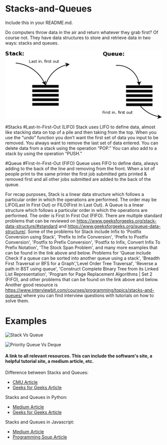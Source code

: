 # Stacks-and-Queues

Include this in your README.md.

Do computers throw data in the air and return whatever they grab first? Of course not.  They have data structures to store and retrieve data in two ways: stacks and queues.  

![](2020-08-18-17-12-30.png)

#Stacks
#Last-In-First-Out (LIFO)
Stack uses LIFO to define data, almost like stacking data on top of a pile and then taking from the top.  When you use the “undo” function you don’t want the first set of data you input to be removed.  You always want to remove the last set of data entered.  You can delete data from a stack using the operation “POP.”  You can also add to a stack by using the operation “PUSH.”

#Queue
#First-In-First-Out (FIFO)
Queue uses FIFO to define data, always adding to the back of the line and removing from the front.  When a lot of people print to the same printer the first job submitted gets printed & removed first and all other jobs submitted are added to the back of the queue.

 For recap purposes, Stack is a linear data structure which follows a particular order in which the operations are performed. The order may be LIFO(Last In First Out) or FILO(First In Last Out). A Queue is a linear structure which follows a particular order in which the operations are performed. The order is First In First Out (FIFO). There are multiple standard problems that can be reviewed on https://www.geeksforgeeks.org/stack-data-structure/#standard and https://www.geeksforgeeks.org/queue-data-structure/. Some of the problems for Stack include Infix to 'Postfix Conversion using Stack', 'Prefix to Infix Conversion', 'Prefix to Postfix Conversion', 'Postfix to Prefix Conversion', 'Postfix to Infix, Convert Infix To Prefix Notation', 'The Stock Span Problem', and many more examples that can be found in the link above and below. Problems for 'Queue include Check if a queue can be sorted into another queue using a stack', 'Breadth First Traversal or BFS for a Graph','Level Order Tree Traversal', 'Reverse a path in BST using queue', 'Construct Complete Binary Tree from its Linked List Representation', 'Program for Page Replacement Algorithms | Set 2 (FIFO), and other problems that can be found on the link above and below. Another good resource is https://www.interviewbit.com/courses/programming/topics/stacks-and-queues/ where you can find interview questions with tutorials on how to solve them.

# Examples

![Stack Vs Queue](https://i.imgur.com/T4YX5cf.png)

![Priority Queue Vs Deque](https://i.imgur.com/xIH24FF.png)


#### A link to all relevant resources. This can include the software's site, a helpful tutorial site, a medium article, etc.

Difference between Stacks and Queues:
* [CMU Article](https://www.cs.cmu.edu/~adamchik/15-121/lectures/Stacks%20and%20Queues/Stacks%20and%20Queues.html)
* [Geeks for Geeks Article](https://www.geeksforgeeks.org/difference-between-stack-and-queue-data-structures/)

Stacks and Queues in Python:
* [Medium Article](https://medium.com/@kojinoshiba/data-structures-in-python-series-2-stacks-queues-8e2a1703d67b)
* [Geeks for Geeks Article](https://www.geeksforgeeks.org/stack-and-queues-in-python/)

Stacks and Queues in Javascript:
* [Medium Article](https://medium.com/javascript-in-plain-english/javascript-what-are-stack-and-queue-79df7af5a566)
* [Programming Soup Article](https://programmingsoup.com/stack-and-queue-in-javascript)
